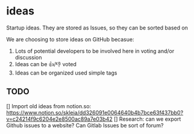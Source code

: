 # ideas
Startup ideas.
They are stored as Issues, so they can be sorted based on 

We are choosing to store ideas on GitHub becasue:
1. Lots of potential developers to be involved here in voting and/or discussion
2. Ideas can be 👍/👎 voted
3. Ideas can be organized used simple tags

## TODO
[] Import old ideas from notion.so:
https://www.notion.so/skleia/dd326091e0064640b4b7bce63f437bb0?v=c24214f9c6204e2e8500ac89a7e03b42
[] Research: can we export Github issues to a website? Can Gitlab Issues be sort of forum?

